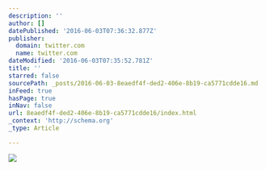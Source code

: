 ```yaml
---
description: ''
author: []
datePublished: '2016-06-03T07:36:32.877Z'
publisher:
  domain: twitter.com
  name: twitter.com
dateModified: '2016-06-03T07:35:52.781Z'
title: ''
starred: false
sourcePath: _posts/2016-06-03-8eaedf4f-ded2-406e-8b19-ca5771cdde16.md
inFeed: true
hasPage: true
inNav: false
url: 8eaedf4f-ded2-406e-8b19-ca5771cdde16/index.html
_context: 'http://schema.org'
_type: Article

---
```

![](https://pbs.twimg.com/media/Cj6xr30VAAAoJLo.jpg)